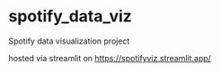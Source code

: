 # spotify_data_viz
Spotify data visualization project 

hosted via streamlit on https://spotifyviz.streamlit.app/
